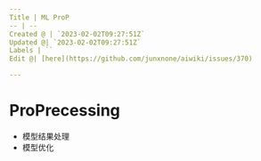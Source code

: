 ```yaml
---
Title | ML ProP
-- | --
Created @ | `2023-02-02T09:27:51Z`
Updated @| `2023-02-02T09:27:51Z`
Labels | ``
Edit @| [here](https://github.com/junxnone/aiwiki/issues/370)

---
```

# ProPrecessing

- 模型结果处理
- 模型优化
